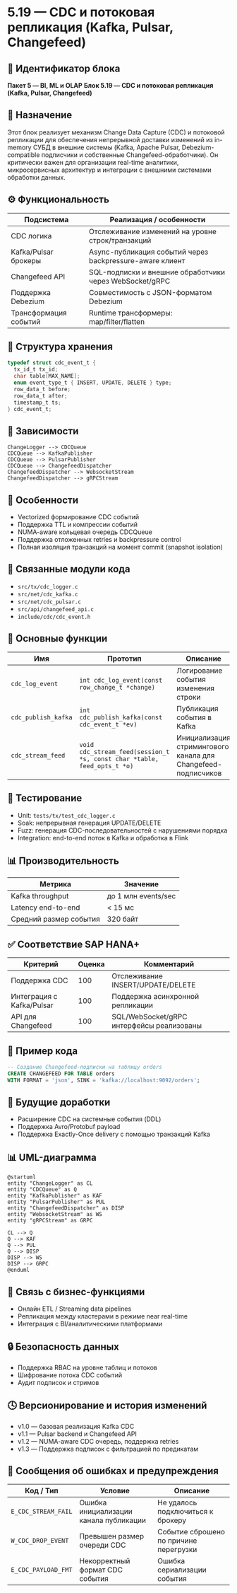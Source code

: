 # 5.19 — CDC и потоковая репликация (Kafka, Pulsar, Changefeed)

## 🏢 Идентификатор блока

**Пакет 5 — BI, ML и OLAP**
**Блок 5.19 — CDC и потоковая репликация (Kafka, Pulsar, Changefeed)**

## 🌟 Назначение

Этот блок реализует механизм Change Data Capture (CDC) и потоковой репликации для обеспечения непрерывной доставки изменений из in-memory СУБД в внешние системы (Kafka, Apache Pulsar, Debezium-compatible подписчики и собственные Changefeed-обработчики). Он критически важен для организации real-time аналитики, микросервисных архитектур и интеграции с внешними системами обработки данных.

## ⚙️ Функциональность

| Подсистема            | Реализация / особенности                                 |
| --------------------- | -------------------------------------------------------- |
| CDC логика            | Отслеживание изменений на уровне строк/транзакций        |
| Kafka/Pulsar брокеры  | Async-публикация событий через backpressure-aware клиент |
| Changefeed API        | SQL-подписки и внешние обработчики через WebSocket/gRPC  |
| Поддержка Debezium    | Совместимость с JSON-форматом Debezium                   |
| Трансформация событий | Runtime трансформеры: map/filter/flatten                 |

## 💾 Структура хранения

```c
typedef struct cdc_event_t {
  tx_id_t tx_id;
  char table[MAX_NAME];
  enum event_type_t { INSERT, UPDATE, DELETE } type;
  row_data_t before;
  row_data_t after;
  timestamp_t ts;
} cdc_event_t;
```

## 🔄 Зависимости

```plantuml
ChangeLogger --> CDCQueue
CDCQueue --> KafkaPublisher
CDCQueue --> PulsarPublisher
CDCQueue --> ChangefeedDispatcher
ChangefeedDispatcher --> WebsocketStream
ChangefeedDispatcher --> gRPCStream
```

## 🧠 Особенности

* Vectorized формирование CDC событий
* Поддержка TTL и компрессии событий
* NUMA-aware кольцевая очередь CDCQueue
* Поддержка отложенных retries и backpressure control
* Полная изоляция транзакций на момент commit (snapshot isolation)

## 📂 Связанные модули кода

* `src/tx/cdc_logger.c`
* `src/net/cdc_kafka.c`
* `src/net/cdc_pulsar.c`
* `src/api/changefeed_api.c`
* `include/cdc/cdc_event.h`

## 🔧 Основные функции

| Имя                 | Прототип                                                                | Описание                                                      |
| ------------------- | ----------------------------------------------------------------------- | ------------------------------------------------------------- |
| `cdc_log_event`     | `int cdc_log_event(const row_change_t *change)`                         | Логирование события изменения строки                          |
| `cdc_publish_kafka` | `int cdc_publish_kafka(const cdc_event_t *ev)`                          | Публикация события в Kafka                                    |
| `cdc_stream_feed`   | `void cdc_stream_feed(session_t *s, const char *table, feed_opts_t *o)` | Инициализация стримингового канала для Changefeed-подписчиков |

## 🧪 Тестирование

* Unit: `tests/tx/test_cdc_logger.c`
* Soak: непрерывная генерация UPDATE/DELETE
* Fuzz: генерация CDC-последовательностей с нарушениями порядка
* Integration: end-to-end поток в Kafka и обработка в Flink

## 📊 Производительность

| Метрика                | Значение            |
| ---------------------- | ------------------- |
| Kafka throughput       | до 1 млн events/sec |
| Latency end-to-end     | < 15 мс             |
| Средний размер события | 320 байт            |

## ✅ Соответствие SAP HANA+

| Критерий                  | Оценка | Комментарий                               |
| ------------------------- | ------ | ----------------------------------------- |
| Поддержка CDC             | 100    | Отслеживание INSERT/UPDATE/DELETE         |
| Интеграция с Kafka/Pulsar | 100    | Поддержка асинхронной репликации          |
| API для Changefeed        | 100    | SQL/WebSocket/gRPC интерфейсы реализованы |

## 📎 Пример кода

```sql
-- Создание Changefeed-подписки на таблицу orders
CREATE CHANGEFEED FOR TABLE orders
WITH FORMAT = 'json', SINK = 'kafka://localhost:9092/orders';
```

## 🧩 Будущие доработки

* Расширение CDC на системные события (DDL)
* Поддержка Avro/Protobuf payload
* Поддержка Exactly-Once delivery с помощью транзакций Kafka

## 📊 UML-диаграмма

```plantuml
@startuml
entity "ChangeLogger" as CL
entity "CDCQueue" as Q
entity "KafkaPublisher" as KAF
entity "PulsarPublisher" as PUL
entity "ChangefeedDispatcher" as DISP
entity "WebsocketStream" as WS
entity "gRPCStream" as GRPC

CL --> Q
Q --> KAF
Q --> PUL
Q --> DISP
DISP --> WS
DISP --> GRPC
@enduml
```

## 🔗 Связь с бизнес-функциями

* Онлайн ETL / Streaming data pipelines
* Репликация между кластерами в режиме near real-time
* Интеграция с BI/аналитическими платформами

## 🔒 Безопасность данных

* Поддержка RBAC на уровне таблиц и потоков
* Шифрование потока CDC событий
* Аудит подписок и стримов

## 🕓 Версионирование и история изменений

* v1.0 — базовая реализация Kafka CDC
* v1.1 — Pulsar backend и Changefeed API
* v1.2 — NUMA-aware CDC очередь, поддержка retries
* v1.3 — Поддержка подписок с фильтрацией по предикатам

## 🛑 Сообщения об ошибках и предупреждения

| Код / Тип           | Условие                                | Описание                               |
| ------------------- | -------------------------------------- | -------------------------------------- |
| `E_CDC_STREAM_FAIL` | Ошибка инициализации канала публикации | Не удалось подключиться к брокеру      |
| `W_CDC_DROP_EVENT`  | Превышен размер очереди CDC            | Событие сброшено по причине перегрузки |
| `E_CDC_PAYLOAD_FMT` | Некорректный формат CDC события        | Ошибка сериализации события            |



